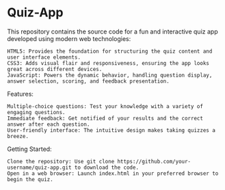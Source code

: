 # Quiz-App

This repository contains the source code for a fun and interactive quiz app developed using modern web technologies:

    HTML5: Provides the foundation for structuring the quiz content and user interface elements.
    CSS3: Adds visual flair and responsiveness, ensuring the app looks great across different devices.
    JavaScript: Powers the dynamic behavior, handling question display, answer selection, scoring, and feedback presentation.

Features:

    Multiple-choice questions: Test your knowledge with a variety of engaging questions.
    Immediate feedback: Get notified of your results and the correct answer after each question.
    User-friendly interface: The intuitive design makes taking quizzes a breeze.

Getting Started:

    Clone the repository: Use git clone https://github.com/your-username/quiz-app.git to download the code.
    Open in a web browser: Launch index.html in your preferred browser to begin the quiz.
